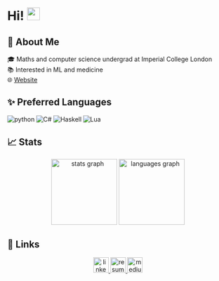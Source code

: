 # Hi! <img src="https://media.giphy.com/media/hvRJCLFzcasrR4ia7z/giphy.gif" width="29px">

## 🚀 About Me

🎓 Maths and computer science undergrad at Imperial College London <br>
📚 Interested in ML and medicine <br>
🌐 <a href="https://farischaudhry.github.io">Website</a>

## ✨ Preferred Languages

![python](https://img.shields.io/badge/Python-3776AB?style=for-the-badge&logo=python&logoColor=white)
![C#](https://img.shields.io/badge/c%23-%23239120.svg?style=for-the-badge&logo=c-sharp&logoColor=white)
![Haskell](https://img.shields.io/badge/Haskell-5e5086?style=for-the-badge&logo=haskell&logoColor=white)
![Lua](https://img.shields.io/badge/lua-%232C2D72.svg?style=for-the-badge&logo=lua&logoColor=white)

## 📈 Stats

<div align="center">
    <img src="https://github-readme-stats.vercel.app/api?hide_title=true&hide_rank=true&show_icons=true&include_all_commits=true&count_private=true&disable_animations=false&theme=dracula&locale=en&hide_border=true&username=farischaudhry" height="150" alt="stats graph"  />
    <img src="https://github-readme-stats.vercel.app/api/top-langs?locale=en&hide_title=true&layout=compact&card_width=320&langs_count=5&theme=dracula&hide_border=true&custom_title=Languages&username=farischaudhry" height="150" alt="languages graph"  />
</div>

## 🔗 Links

<div align="center">
  <a href="https://uk.linkedin.com/in/faris-chaudhry-147336214?trk=people-guest_people_search-card" target="_blank">
    <img src="https://img.shields.io/badge/linkedin-%230077B5.svg?style=for-the-badge&logo=linkedin&logoColor=white" height="35" alt="linkedin logo"  />
  </a>
  <a href="https://github.com/farischaudhry/farischaudhry/raw/main/cv_faris_chaudhry.pdf" target="_blank">
    <img src="https://img.shields.io/badge/CV-4285F4?style=for-the-badge&logo=read-the-docs&logoColor=white" height="35" alt="resume"  />
  </a>
  <a href="https://farischaudhry.medium.com">
      <img src="https://img.shields.io/badge/Medium-12100E?style=for-the-badge&logo=medium&logoColor=white" height="35" alt="medium" />  
  </a>
</div>
